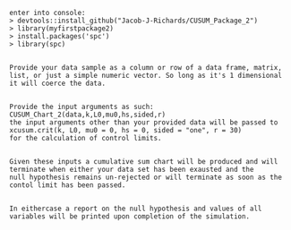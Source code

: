     enter into console:
    > devtools::install_github("Jacob-J-Richards/CUSUM_Package_2")
    > library(myfirstpackage2)
    > install.packages('spc')
    > library(spc)

    
    Provide your data sample as a column or row of a data frame, matrix, list, or just a simple numeric vector. So long as it's 1 dimensional it will coerce the data. 

    
    Provide the input arguments as such: CUSUM_Chart_2(data,k,L0,mu0,hs,sided,r) 
    the input arguments other than your provided data will be passed to xcusum.crit(k, L0, mu0 = 0, hs = 0, sided = "one", r = 30) 
    for the calculation of control limits. 

    
    Given these inputs a cumulative sum chart will be produced and will terminate when either your data set has been exausted and the 
    null hypothesis remains un-rejected or will terminate as soon as the contol limit has been passed. 

    
    In eithercase a report on the null hypothesis and values of all variables will be printed upon completion of the simulation. 
    
    
